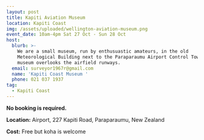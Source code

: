 ```yaml
---
layout: post
title: Kapiti Aviation Museum
location: Kapiti Coast
img: /assets/uploaded/wellington-aviation-museum.png
event_date: 10am-4pm Sat 27 Oct - Sun 28 Oct
host:
  blurb: >-
    We are a small museum, run by enthusuastic amateurs, in the old
    Meteorological Building next to the Paraparaumu Airport Control Tower. The
    museum overlooks the airfield runways.
  email: surveyor1967r@gmail.com
  name: 'Kapiti Coast Museum '
  phone: 021 037 1937
tag:
  - Kapiti Coast
---
```



**No booking is required.** 

**Location:** Airport, 227 Kapiti Road, Paraparaumu, New Zealand

**Cost:** Free but koha is welcome
